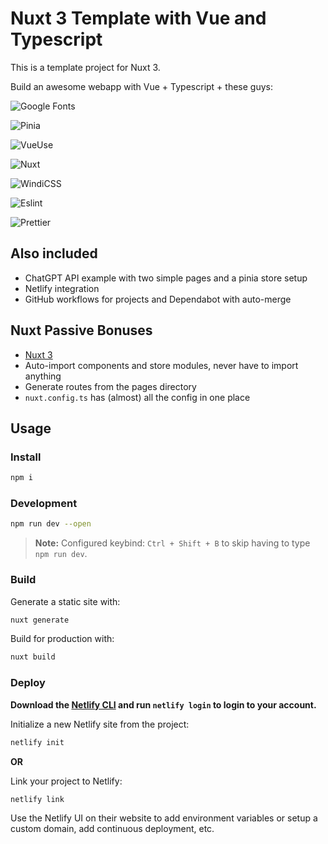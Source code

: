 # Nuxt 3 Template with **Vue** and **Typescript**

This is a template project for Nuxt 3.

Build an awesome webapp with Vue + Typescript + these guys:

![Google Fonts](https://img.shields.io/github/package-json/dependency-version/Rettend/nuxt-template/@nuxtjs/google-fonts?color=blue&label=google%20fonts&style=for-the-badge)

![Pinia](https://img.shields.io/github/package-json/dependency-version/Rettend/nuxt-template/pinia?color=yellow&label=pinia&style=for-the-badge)

![VueUse](https://img.shields.io/github/package-json/dependency-version/Rettend/nuxt-template/@vueuse/core?color=41B883&label=vueuse&style=for-the-badge)

![Nuxt](https://img.shields.io/github/package-json/dependency-version/Rettend/nuxt-template/dev/nuxt?color=00C58E&label=nuxt&style=for-the-badge)

![WindiCSS](<https://img.shields.io/github/package-json/dependency-version/Rettend/nuxt-template/dev/nuxt-windicss?color=42A5F5&label=windicss%20(nuxt)&style=for-the-badge>)

![Eslint](https://img.shields.io/github/package-json/dependency-version/Rettend/nuxt-template/dev/eslint?color=4B32C3&label=eslint&style=for-the-badge)

![Prettier](https://img.shields.io/github/package-json/dependency-version/Rettend/nuxt-template/dev/prettier?color=F7B93E&label=prettier&style=for-the-badge)

## Also included

- ChatGPT API example with two simple pages and a pinia store setup
- Netlify integration
- GitHub workflows for projects and Dependabot with auto-merge

## Nuxt Passive Bonuses

- [Nuxt 3](https://v3.nuxtjs.org/)
- Auto-import components and store modules, never have to import anything
- Generate routes from the pages directory
- `nuxt.config.ts` has (almost) all the config in one place

## Usage

### Install

```bash
npm i
```

### Development

```bash
npm run dev --open
```

> **Note:**
> Configured keybind: `Ctrl + Shift + B` to skip having to type `npm run dev`.

### Build

Generate a static site with:

```bash
nuxt generate
```

Build for production with:

```bash
nuxt build
```

### Deploy

**Download the [Netlify CLI](https://docs.netlify.com/cli/get-started/#installation) and run `netlify login` to login to your account.**

Initialize a new Netlify site from the project:

```bash
netlify init
```

**OR**

Link your project to Netlify:

```bash
netlify link
```

Use the Netlify UI on their website to add environment variables or setup a custom domain, add continuous deployment, etc.
